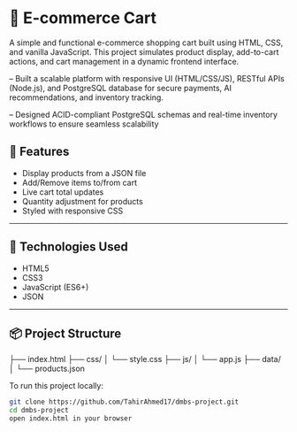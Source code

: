 # 🛒 E-commerce Cart

A simple and functional e-commerce shopping cart built using HTML, CSS, and vanilla JavaScript. This project simulates product display, add-to-cart actions, and cart management in a dynamic frontend interface.

– Built a scalable platform with responsive UI (HTML/CSS/JS), RESTful APIs (Node.js), and PostgreSQL database for secure payments,
AI recommendations, and inventory tracking.

– Designed ACID-compliant PostgreSQL schemas and real-time inventory workflows to ensure seamless scalability

## 🚀 Features

- Display products from a JSON file
- Add/Remove items to/from cart
- Live cart total updates
- Quantity adjustment for products
- Styled with responsive CSS

---

## 🧰 Technologies Used

- HTML5
- CSS3
- JavaScript (ES6+)
- JSON

---

## 📦 Project Structure
├── index.html ├── css/ │ └── style.css ├── js/ │ └── app.js ├── data/ │ └── products.json

To run this project locally:

```bash
git clone https://github.com/TahirAhmed17/dmbs-project.git
cd dmbs-project
open index.html in your browser

